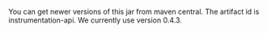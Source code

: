 You can get newer versions of this jar from maven central. The artifact id is
instrumentation-api. We currently use version 0.4.3.
